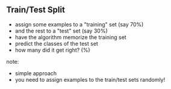 ## Train/Test Split

- assign some examples to a "training" set (say 70%)
- and the rest to a "test" set (say 30%)
- have the algorithm memorize the training set
- predict the classes of the test set
- how many did it get right? (%)

note:
 - simple approach
 - you need to assign examples to the train/test sets randomly!
